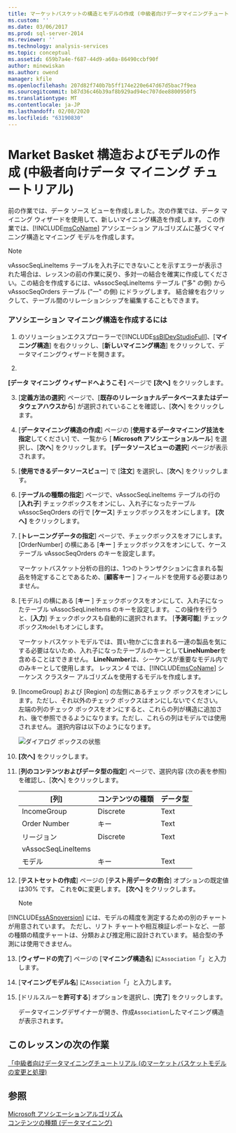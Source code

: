 ```yaml
---
title: マーケットバスケットの構造とモデルの作成 (中級者向けデータマイニングチュートリアル) |Microsoft Docs
ms.custom: ''
ms.date: 03/06/2017
ms.prod: sql-server-2014
ms.reviewer: ''
ms.technology: analysis-services
ms.topic: conceptual
ms.assetid: 659b7a4e-f687-44d9-a60a-86490ccbf90f
author: minewiskan
ms.author: owend
manager: kfile
ms.openlocfilehash: 207d82f740b7b5ff174e220e647d67d5bac7f9ea
ms.sourcegitcommit: b87d36c46b39af8b929ad94ec707dee8800950f5
ms.translationtype: MT
ms.contentlocale: ja-JP
ms.lasthandoff: 02/08/2020
ms.locfileid: "63190830"
---
```

# <a name="creating-a-market-basket-structure-and-model-intermediate-data-mining-tutorial"></a>Market Basket 構造およびモデルの作成 (中級者向けデータ マイニング チュートリアル)
  前の作業では、データ ソース ビューを作成しました。次の作業では、データ マイニング ウィザードを使用して、新しいマイニング構造を作成します。 この作業では、[!INCLUDE[msCoName](../includes/msconame-md.md)] アソシエーション アルゴリズムに基づくマイニング構造とマイニング モデルを作成します。  
  
> [!NOTE]  
>  vAssocSeqLineItems テーブルを入れ子にできないことを示すエラーが表示された場合は、レッスンの前の作業に戻り、多対一の結合を確実に作成してください。この結合を作成するには、vAssocSeqLineItems テーブル ("多" の側) から vAssocSeqOrders テーブル ("一" の側) にドラッグします。 結合線を右クリックして、テーブル間のリレーションシップを編集することもできます。  
  
### <a name="to-create-an-association-mining-structure"></a>アソシエーション マイニング構造を作成するには  
  
1.  のソリューションエクスプローラーで[!INCLUDE[ssBIDevStudioFull](../includes/ssbidevstudiofull-md.md)]、[**マイニング構造**] を右クリックし、[**新しいマイニング構造**] をクリックして、データマイニングウィザードを開きます。  
  
2.  
  **[データ マイニング ウィザードへようこそ]** ページで **[次へ]** をクリックします。  
  
3.  [**定義方法の選択**] ページで、[**既存のリレーショナルデータベースまたはデータウェアハウスから**] が選択されていることを確認し、[**次へ**] をクリックします。  
  
4.  [**データマイニング構造の作成**] ページの [**使用するデータマイニング技法を指定**してください] で、一覧から [ **Microsoft アソシエーションルール**] を選択し、[**次へ**] をクリックします。 **[データソースビューの選択**] ページが表示されます。  
  
5.  [**使用できるデータソースビュー**] で [**注文**] を選択し、[**次へ**] をクリックします。  
  
6.  [**テーブルの種類の指定**] ページで、vAssocSeqLineItems テーブルの行の [**入れ子**] チェックボックスをオンにし、入れ子になったテーブル vAssocSeqOrders の行で [**ケース**] チェックボックスをオンにします。 **[次へ]** をクリックします。  
  
7.  [**トレーニングデータの指定**] ページで、チェックボックスをオフにします。 [OrderNumber] の横にある [**キー** ] チェックボックスをオンにして、ケーステーブル vAssocSeqOrders のキーを設定します。  
  
     マーケットバスケット分析の目的は、1つのトランザクションに含まれる製品を特定することであるため、[**顧客キー** ] フィールドを使用する必要はありません。  
  
8.  [モデル] の横にある [**キー** ] チェックボックスをオンにして、入れ子になったテーブル vAssocSeqLineItems のキーを設定します。 この操作を行うと、[**入力**] チェックボックスも自動的に選択されます。 [**予測可能**] チェックボックス`Model`もオンにします。  
  
     マーケットバスケットモデルでは、買い物かごに含まれる一連の製品を気にする必要はないため、入れ子になったテーブルのキーとして**LineNumber**を含めることはできません。 **LineNumber**は、シーケンスが重要なモデル内でのみキーとして使用します。 レッスン 4 では、[!INCLUDE[msCoName](../includes/msconame-md.md)] シーケンス クラスター アルゴリズムを使用するモデルを作成します。  
  
9. [IncomeGroup] および [Region] の左側にあるチェック ボックスをオンにします。ただし、それ以外のチェック ボックスはオンにしないでください。 左端の列のチェック ボックスをオンにすると、これらの列が構造に追加され、後で参照できるようになります。ただし、これらの列はモデルでは使用されません。 選択内容は以下のようになります。  
  
     ![ダイアログ ボックスの状態](../../2014/tutorials/media/tutorial-configassocmodel.gif "ダイアログ ボックスの状態")  
  
10. **[次へ]** をクリックします。  
  
11. [**列のコンテンツおよびデータ型の指定**] ページで、選択内容 (次の表を参照) を確認し、[**次へ**] をクリックします。  
  
    |[列]|コンテンツの種類|データ型|  
    |-------------|------------------|---------------|  
    |IncomeGroup|Discrete|Text|  
    |Order Number|キー|Text|  
    |リージョン|Discrete|Text|  
    |vAssocSeqLineItems|||  
    |モデル|キー|Text|  
  
12. [**テストセットの作成**] ページの [**テスト用データの割合**] オプションの既定値は30% です。 これを**0**に変更します。 **[次へ]** をクリックします。  
  
    > [!NOTE]  
    >  
  [!INCLUDE[ssASnoversion](../includes/ssasnoversion-md.md)] には、モデルの精度を測定するための別のチャートが用意されています。 ただし、リフト チャートや相互検証レポートなど、一部の種類の精度チャートは、分類および推定用に設計されています。 結合型の予測には使用できません。  
  
13. [**ウィザードの完了**] ページの [**マイニング構造名**] に`Association`「」と入力します。  
  
14. [**マイニングモデル名**] に`Association`「」と入力します。  
  
15. [ドリルスルーを**許可する**] オプションを選択し、[**完了**] をクリックします。  
  
     データマイニングデザイナーが開き、作成`Association`したマイニング構造が表示されます。  
  
## <a name="next-task-in-lesson"></a>このレッスンの次の作業  
 [「中級者向けデータマイニングチュートリアル &#40;のマーケットバスケットモデルの変更と処理&#41;](../../2014/tutorials/modify-process-market-basket-model-intermediate-data-mining-tutorial.md)  
  
## <a name="see-also"></a>参照  
 [Microsoft アソシエーションアルゴリズム](../../2014/analysis-services/data-mining/microsoft-association-algorithm.md)   
 [コンテンツの種類 &#40;データマイニング&#41;](../../2014/analysis-services/data-mining/content-types-data-mining.md)  
  
  
